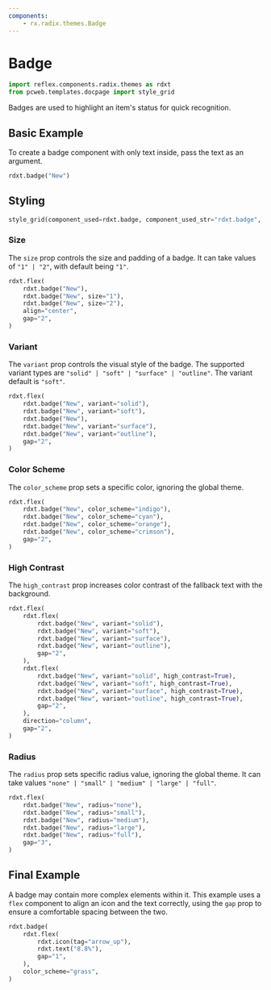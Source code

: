 ```yaml
---
components:
    - rx.radix.themes.Badge
---
```

# Badge

```python exec
import reflex.components.radix.themes as rdxt
from pcweb.templates.docpage import style_grid
```

Badges are used to highlight an item's status for quick recognition.

## Basic Example

To create a badge component with only text inside, pass the text as an argument.

```python demo
rdxt.badge("New")
```

## Styling

```python eval
style_grid(component_used=rdxt.badge, component_used_str="rdxt.badge", variants=["solid", "soft", "surface", "outline"], components_passed="England!",)
```

### Size

The `size` prop controls the size and padding of a badge. It can take values of `"1" | "2"`, with default being `"1"`.

```python demo
rdxt.flex(
    rdxt.badge("New"),
    rdxt.badge("New", size="1"),
    rdxt.badge("New", size="2"),
    align="center",
    gap="2",
)
```

### Variant

The `variant` prop controls the visual style of the badge. The supported variant types are `"solid" | "soft" | "surface" | "outline"`. The variant default is `"soft"`.

```python demo
rdxt.flex(
    rdxt.badge("New", variant="solid"),
    rdxt.badge("New", variant="soft"),
    rdxt.badge("New"),
    rdxt.badge("New", variant="surface"),
    rdxt.badge("New", variant="outline"),
    gap="2",
)
```

### Color Scheme

The `color_scheme` prop sets a specific color, ignoring the global theme.

```python demo
rdxt.flex(
    rdxt.badge("New", color_scheme="indigo"),
    rdxt.badge("New", color_scheme="cyan"),
    rdxt.badge("New", color_scheme="orange"),
    rdxt.badge("New", color_scheme="crimson"),
    gap="2",
)
```

### High Contrast

The `high_contrast` prop increases color contrast of the fallback text with the background.

```python demo
rdxt.flex(
    rdxt.flex(
        rdxt.badge("New", variant="solid"),
        rdxt.badge("New", variant="soft"),
        rdxt.badge("New", variant="surface"),
        rdxt.badge("New", variant="outline"),
        gap="2",
    ),
    rdxt.flex(
        rdxt.badge("New", variant="solid", high_contrast=True),
        rdxt.badge("New", variant="soft", high_contrast=True),
        rdxt.badge("New", variant="surface", high_contrast=True),
        rdxt.badge("New", variant="outline", high_contrast=True),
        gap="2",
    ),
    direction="column",
    gap="2",
)
```

### Radius

The `radius` prop sets specific radius value, ignoring the global theme. It can take values `"none" | "small" | "medium" | "large" | "full"`.

```python demo
rdxt.flex(
    rdxt.badge("New", radius="none"),
    rdxt.badge("New", radius="small"),
    rdxt.badge("New", radius="medium"),
    rdxt.badge("New", radius="large"),
    rdxt.badge("New", radius="full"),
    gap="3",
)
```

## Final Example

A badge may contain more complex elements within it. This example uses a `flex` component to align an icon and the text correctly, using the `gap` prop to
ensure a comfortable spacing between the two.

```python demo
rdxt.badge(
    rdxt.flex(
        rdxt.icon(tag="arrow_up"),
        rdxt.text("8.8%"),
        gap="1",
    ),
    color_scheme="grass",
)
```
